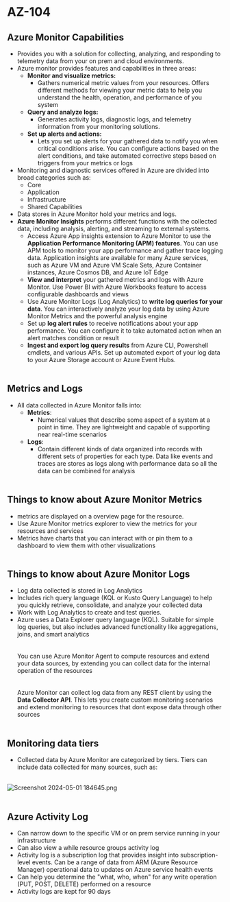 # AZ-104

## Azure Monitor Capabilities

- Provides you with a solution for collecting, analyzing, and responding to telemetry data from your on prem and cloud environments.
- Azure monitor provides features and capabilities in three areas:
    - **Monitor and visualize metrics:**
        - Gathers numerical metric values from your resources. Offers different methods for viewing your metric data to help you understand the health, operation, and performance of you system
    - **Query and analyze logs:**
        - Generates activity logs, diagnostic logs, and telemetry information from your monitoring solutions.
    - **Set up alerts and actions:**
        - Lets you set up alerts for your gathered data to notify you when critical conditions arise. You can configure actions based on the alert conditions, and take automated corrective steps based on triggers from your metrics or logs
- Monitoring and diagnostic services offered in Azure are divided into broad categories such as:
    - Core
    - Application
    - Infrastructure
    - Shared Capabilities
- Data stores in Azure Monitor hold your metrics and logs.
- **Azure Monitor Insights** performs different functions with the collected data, including analysis, alerting, and streaming to external systems.
    - Access Azure App insights extension to Azure Monitor to use the **Application Performance Monitoring (APM) features**. You can use APM tools to monitor your app performance and gather trace logging data. Application insights are available for many Azure services, such as Azure VM and Azure VM Scale Sets, Azure Container instances, Azure Cosmos DB, and Azure IoT Edge
    - **View and interpret** your gathered metrics and logs with Azure Monitor. Use Power BI with Azure Workbooks feature to access configurable dashboards and views
    - Use Azure Monitor Logs (Log Analytics) to **write log queries for your data**. You can interactively analyze your log data by using Azure Monitor Metrics and the powerful analysis engine
    - Set up **log alert rules** to receive notifications about your app performance. You can configure it to take automated action when an alert matches condition or result
    - **Ingest and export log query results** from Azure CLI, Powershell cmdlets, and various APIs. Set up automated export of your log data to your Azure Storage account or Azure Event Hubs.  
        <br/>

## Metrics and Logs

- All data collected in Azure Monitor falls into:
    - **Metrics**:
        - Numerical values that describe some aspect of a system at a point in time. They are lightweight and capable of supporting near real-time scenarios
    - **Logs**:
        - Contain different kinds of data organized into records with different sets of properties for each type. Data like events and traces are stores as logs along with performance data so all the data can be combined for analysis  
            <br/>

## Things to know about Azure Monitor Metrics

- metrics are displayed on a overview page for the resource.
- Use Azure Monitor metrics explorer to view the metrics for your resources and services
- Metrics have charts that you can interact with or pin them to a dashboard to view them with other visualizations  
    <br/>

## Things to know about Azure Monitor Logs

- Log data collected is stored in Log Analytics
- Includes rich query language (KQL or Kusto Query Language) to help you quickly retrieve, consolidate, and analyze your collected data
- Work with Log Analytics to create and test queries.
- Azure uses a Data Explorer query language (KQL). Suitable for simple log queries, but also includes advanced functionality like aggregations, joins, and smart analytics  
    <br/><br/>You can use Azure Monitor Agent to compute resources and extend your data sources, by extending you can collect data for the internal operation of the resources  
    <br/><br/>Azure Monitor can collect log data from any REST client by using the **Data Collector API**. This lets you create custom monitoring scenarios and extend monitoring to resources that dont expose data through other sources  
    <br/>

## Monitoring data tiers

- Collected data by Azure Monitor are categorized by tiers. Tiers can include data collected for many sources, such as:  
    <br/>

![Screenshot 2024-05-01 184645.png](../../_resources/Screenshot%202024-05-01%20184645.png)  
<br/>

## Azure Activity Log

- Can narrow down to the specific VM or on prem service running in your infrastructure
- Can also view a while resource groups activity log
- Activity log is a subscription log that provides insight into subscription-level events. Can be a range of data from ARM (Azure Resource Manager) operational data to updates on Azure service health events
- Can help you determine the "what, who, when" for any write operation (PUT, POST, DELETE) performed on a resource
- Activity logs are kept for 90 days